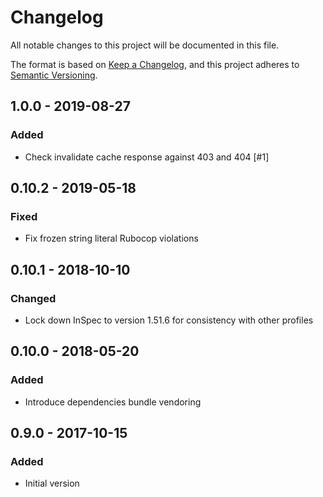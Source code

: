 # Changelog

All notable changes to this project will be documented in this file.

The format is based on [Keep a Changelog](https://keepachangelog.com/en/1.0.0/),
and this project adheres to [Semantic Versioning](https://semver.org/spec/v2.0.0.html).

## 1.0.0 - 2019-08-27
### Added
- Check invalidate cache response against 403 and 404 [#1]

## 0.10.2 - 2019-05-18
### Fixed
- Fix frozen string literal Rubocop violations

## 0.10.1 - 2018-10-10
### Changed
- Lock down InSpec to version 1.51.6 for consistency with other profiles

## 0.10.0 - 2018-05-20
### Added
- Introduce dependencies bundle vendoring

## 0.9.0 - 2017-10-15
### Added
- Initial version

